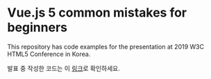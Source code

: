 # Vue.js 5 common mistakes for beginners

This repository has code examples for the presentation at 2019 W3C HTML5 Conference in Korea.

발표 중 작성한 코드는 이 [링크](https://github.com/joshua1988/vue-five-common-mistakes/commit/c6981c8d03bcf98550620c47b4f8b685a2e962f5)로 확인하세요.
